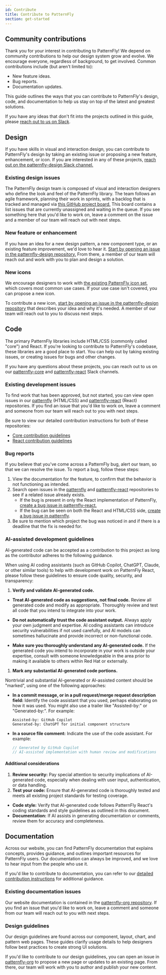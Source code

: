 ```yaml
---
id: Contribute
title: Contribute to PatternFly
section: get-started
---
```


## Community contributions 

Thank you for your interest in contributing to PatternFly! We depend on community contributions to help our design system grow and evolve. We encourage everyone, regardless of background, to get involved. Common contributions include (but aren't limited to): 
- New feature ideas. 
- Bug reports.
- Documentation updates.

This guide outlines the ways that you can contribute to PatternFly's design, code, and documentation to help us stay on top of the latest and greatest solutions.

If you have any ideas that don't fit into the projects outlined in this guide, please [reach out to us on Slack](https://patternfly.slack.com/archives/C293LQ36J).

## Design

If you have skills in visual and interaction design, you can contribute to PatternFly's design by taking an existing issue or proposing a new feature, enhancement, or icon. If you are interested in any of these projects, [reach out on the patternfly-design Slack channel.](http://join.slack.com/t/patternfly/shared_invite/zt-1npmqswgk-bF2R1E2rglV8jz5DNTezMQ)

### Existing design issues 

The PatternFly design team is composed of visual and interaction designers who define the look and feel of the PatternFly library. The team follows an agile framework, planning their work in sprints, with a backlog that is tracked and managed via [this GitHub project board.](https://github.com/orgs/patternfly/projects/7/views/30) This board contains a list issues that are currently unassigned and waiting in the queue. If you see something here that you'd like to work on, leave a comment on the issue and a member of our team will reach out with next steps.

### New feature or enhancement
If you have an idea for a new design pattern, a new component type, or an existing feature improvement, we'd love to hear it. [Start by opening an issue in the patternfly-design repository.](https://github.com/patternfly/patternfly-design/issues) From there, a member of our team will reach out and work with you to plan and design a solution.

### New icons
We encourage designers to work with [the existing PatternFly icon set](/design-foundations/icons), which covers most common use cases. If your use case isn't covered, you can propose a new icon.

To contribute a new icon, [start by opening an issue in the patternfly-design repository](https://github.com/patternfly/patternfly-design/issues) that describes your idea and why it's needed. A member of our team will reach out to you to discuss next steps.

## Code

The primary PatternFly libraries include HTML/CSS (commonly called "core") and React. If you're looking to contribute to PatternFly's codebase, these libraries are a good place to start. You can help out by taking existing issues, or creating issues for bugs and other changes. 

If you have any questions about these projects, you can reach out to us on our [patternfly-core](https://patternfly.slack.com/archives/C9Q224EFL) and [patternfly-react](https://patternfly.slack.com/archives/C4FM977N0) Slack channels.

### Existing development issues 

To find work that has been approved, but not started, you can view open issues in our [patternfly](https://github.com/patternfly/patternfly/issues) (HTML/CSS) and [patternfly-react](https://github.com/patternfly/patternfly-react/issues) (React) repositories. If you find an issue that you'd like to work on, leave a comment and someone from our team will reach out to you with next steps. 

Be sure to view our detailed contribution instructions for both of these repositories:
- [Core contribution guidelines](https://github.com/patternfly/patternfly#guidelines-for-css-development)
- [React contribution guidelines](https://github.com/patternfly/patternfly-react/blob/main/CONTRIBUTING.md#contribution-process)

### Bug reports

If you believe that you've come across a PatternFly bug, alert our team, so that we can resolve the issue. To report a bug, follow these steps:

1. View the documentation for the feature, to confirm that the behavior is not functioning as intended. 
1. Search open issues in the [patternfly](https://github.com/patternfly/patternfly/issues) and [patternfly-react](https://github.com/patternfly/patternfly-react/issues) repositories to see if a related issue already exists.
    - If the bug is present in only the React implementation of PatternFly, [create a bug issue in patternfly-react.](https://github.com/patternfly/patternfly-react/issues)
    - If the bug can be seen on both the React and HTML/CSS side, [create a bug issue in patternfly](https://github.com/patternfly/patternfly/issues).
1. Be sure to mention which project the bug was noticed in and if there is a deadline that the fix is needed for.

### AI-assisted development guidelines

AI-generated code can be accepted as a contribution to this project as long as the contributor adheres to the following guidance.

When using AI coding assistants (such as GitHub Copilot, ChatGPT, Claude, or other similar tools) to help with development work on PatternFly React, please follow these guidelines to ensure code quality, security, and transparency:

1. **Verify and validate AI-generated code.**

- **Treat AI-generated code as suggestions, not final code.** Review all generated code and modify as appropriate. Thoroughly review and test all code that you intend to integrate into your work.

- **Do not automatically trust the code assistant output.** Always apply your own judgment and expertise. AI coding assistants can introduce security vulnerabilities if not used carefully, and AI models can sometimes hallucinate and provide incorrect or non-functional code.

- **Make sure you thoroughly understand any AI-generated code.** If the generated code you intend to incorporate in your work is outside your expertise, consult with someone knowledgeable in the area prior to making it available to others within Red Hat or externally.

1. **Mark any substantial AI-generated code portions.**

Nontrivial and substantial AI-generated or AI-assisted content should be "marked", using one of the following approaches:

- **In a commit message, or in a pull request/merge request description field:** Identify the code assistant that you used, perhaps elaborating on how it was used. You might also use a trailer like "Assisted-by:" or "Generated-by:". For example:

  ```
  Assisted-by: GitHub Copilot
  Generated-by: ChatGPT for initial component structure
  ```

- **In a source file comment:** Indicate the use of the code assistant. For example:

  ```javascript
  // Generated by GitHub Copilot
  // AI-assisted implementation with human review and modifications
  ```

#### Additional considerations

1. **Review security:** Pay special attention to security implications of AI-generated code, especially when dealing with user input, authentication, or data handling.
1. **Test your code:** Ensure that AI-generated code is thoroughly tested and meets all existing project standards for testing coverage.
- **Code style:** Verify that AI-generated code follows PatternFly React's coding standards and style guidelines as outlined in this document.
- **Documentation:** If AI assists in generating documentation or comments, review them for accuracy and completeness.

## Documentation 

Across our website, you can find PatternFly documentation that explains concepts, provides guidance, and outlines important resources for PatternFly users. Our documentation can always be improved, and we love to hear input from the people who use it.

If you'd like to contribute to documentation, you can refer to our [detailed contribution instructions](https://github.com/patternfly/patternfly-org/wiki/Contributing-to-patternfly-org-for-designers) for additional guidance.

### Existing documentation issues

Our website documentation is contained in the [patternfly-org repository](https://github.com/patternfly/patternfly-org). If you find an issue that you'd like to work on, leave a comment and someone from our team will reach out to you with next steps. 

### Design guidelines
Our design guidelines are found across our component, layout, chart, and pattern web pages. These guides clarify usage details to help designers follow best practices to create strong UI solutions.

If you'd like to contribute to our design guidelines, you can open an issue in [patternfly-org](https://github.com/patternfly/patternfly-org) to propose a new page or updates to an existing page. From there, our team will work with you to author and publish your new content. 